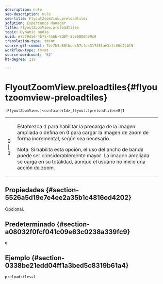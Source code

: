 ```yaml
---
description: nulo
seo-description: nulo
seo-title: FlyoutZoomView.preloadtiles
solution: Experience Manager
title: FlyoutZoomView.preloadtiles
topic: Dynamic media
uuid: e73f9d5d-4b7a-4a6b-8d0f-a5e588dc00c9
translation-type: tm+mt
source-git-commit: 7bc7b3a86fbcdc57cfdc31745fae3afc06e44b15
workflow-type: tm+mt
source-wordcount: '62'
ht-degree: 11%

---
```



# FlyoutZoomView.preloadtiles{#flyoutzoomview-preloadtiles}

`[FlyoutZoomView.|<containerId>_flyout.]preloadtiles=0|1`

<table id="table_8E44EC404A1A45C59EA1EF2766613930"> 
 <tbody> 
  <tr> 
   <td colname="col1"> <p> <span class="codeph"> 0 | 1 </span> </p> </td> 
   <td colname="col2"> <p> Establezca <span class="codeph"> 1</span> para habilitar la precarga de la imagen ampliada o defina en <span class="codeph"> 0</span> para cargar la imagen de zoom de forma incremental, según sea necesario. </p> <p> <p>Nota:  Si habilita esta opción, el uso del ancho de banda puede ser considerablemente mayor. La imagen ampliada se carga en su totalidad, aunque el usuario no inicie una acción de zoom. </p> </p> </td> 
  </tr> 
 </tbody> 
</table>

## Propiedades {#section-5526a5d19e7e4ee2a35b1c4816ed4202}

Opcional.

## Predeterminado {#section-a08032f0fcf041c09e63c0238a339fc9}

`0`

## Ejemplo {#section-0338be21edd04ff1a3bed5c8319b61a4}

`preloadtiles=1`
